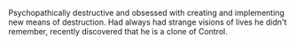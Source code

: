 Psychopathically destructive and obsessed with creating and implementing new means of destruction. Had always had strange visions of lives he didn't remember, recently discovered that he is a clone of Control.